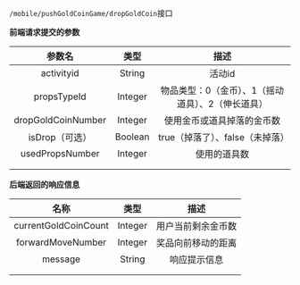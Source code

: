 `/mobile/pushGoldCoinGame/dropGoldCoin`接口



**前端请求提交的参数**

|        参数名         |   类型    |             描述             |
| :----------------: | :-----: | :------------------------: |
|     activityid     | String  |            活动id            |
|    propsTypeId     | Integer | 物品类型：0（金币）、1（摇动道具）、2（伸长道具） |
| dropGoldCoinNumber | Integer |       使用金币或道具掉落的金币数        |
|     isDrop（可选）     | Boolean |    true（掉落了）、false（未掉落）    |
|  usedPropsNumber   | Integer |           使用的道具数           |
|                    |         |                            |
|                    |         |                            |



**后端返回的响应信息**

|          名称          |   类型    |    描述     |
| :------------------: | :-----: | :-------: |
| currentGoldCoinCount | Integer | 用户当前剩余金币数 |
|  forwardMoveNumber   | Integer | 奖品向前移动的距离 |
|       message        | String  |  响应提示信息   |
|                      |         |           |
|                      |         |           |